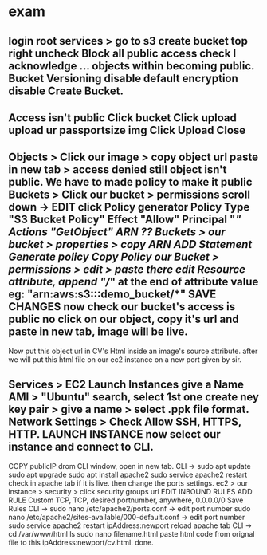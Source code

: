 # exam
login root
services  > go to s3
create bucket top right
uncheck Block all public access
check I acknowledge ... objects within becoming public.
Bucket Versioning disable
default encryption  disable
Create Bucket.
------------------------
Access isn't public
Click bucket
Click upload
upload ur passportsize img
Click Upload
Close
--------------------------------
Objects > Click our image > copy object url 
paste in new tab > access denied
still object isn't public.
We have to made policy to make it public
Buckets > Click our bucket > permissions
scroll down -> EDIT
click Policy generator
Policy Type  "S3 Bucket Policy"
Effect "Allow"
Principal "*"
Actions "GetObject"
ARN ?? 
Buckets > our bucket > properties > copy ARN
ADD Statement
Generate policy
Copy Policy
our Bucket > permissions > edit > paste there
edit Resource attribute, append "/*" at the end of attribute value
eg: "arn:aws:s3:::demo_bucket/*"
SAVE CHANGES
now check our bucket's access is public
no click on our object, copy it's url and paste in new tab, image will be live.
---------------------------------------------
Now put this object url in CV's Html inside an image's  source attribute. after we will put this html file on our ec2 instance on a new port given by sir.

Services > EC2
Launch Instances
give a Name 
AMI > "Ubuntu" search, select 1st one
create ney key pair > give a name > select .ppk file format.
Network Settings > Check Allow SSH, HTTPS, HTTP.
LAUNCH INSTANCE 
now select our instance and connect to CLI.
-------------------------------
COPY publicIP drom CLI window, open in new tab.
CLI -> sudo apt update
sudo apt upgrade
sudo apt install apache2
sudo service apache2 restart
check in apache tab if it is live.
then change the ports settings.
ec2 > our instance > security > click  security groups url
EDIT INBOUND RULES
ADD RULE
Custom TCP, TCP, desired portnumber, anywhere, 0.0.0.0/0 
Save Rules
CLI -> sudo nano /etc/apache2/ports.conf -> edit port number
sudo nano /etc/apache2/sites-available/000-default.conf -> edit port number
sudo service apache2 restart
ipAddress:newport
reload apache tab
CLI -> cd /var/www/html
ls 
sudo nano filename.html
paste html code from orignal file to this
ipAddress:newport/cv.html.
 done.

